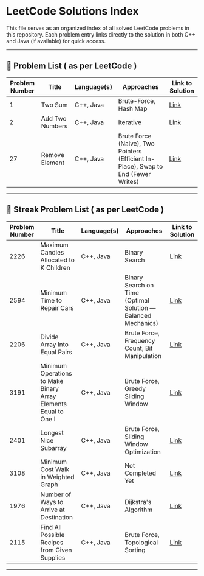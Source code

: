 # LeetCode Solutions Index

This file serves as an organized index of all solved LeetCode problems in this repository. Each problem entry links directly to the solution in both C++ and Java (if available) for quick access.

---

## 📌 Problem List ( as per LeetCode )

| Problem Number | Title               | Language(s) |                 Approaches                 | Link to Solution |
|----------------|---------------------|-------------|--------------------------------------------|------------------|
| 1              | Two Sum             |  C++, Java  | Brute-Force, Hash Map                      | [Link](./Solutions/Two-Sum.md) |
| 2              | Add Two Numbers     |  C++, Java  | Iterative                                  | [Link](./Solutions/Add-Two-Numbers.md) |
| 27             | Remove Element      |  C++, Java  | Brute Force (Naive), Two Pointers (Efficient In-Place), Swap to End (Fewer Writes)                                  | [Link](./Solutions/Remove-Element.md) |

---

## 📌 Streak Problem List ( as per LeetCode )

| Problem Number | Title                                   | Language(s) |                 Approaches                 | Link to Solution |
|----------------|-----------------------------------------|-------------|--------------------------------------------|------------------|
| 2226           | Maximum Candies Allocated to K Children |  C++, Java  | Binary Search                      | [Link](./LeetCode-Streak/2226%20-%20Maximum%20Candies%20Allocated%20to%20K%20Children.md) |
| 2594           | Minimum Time to Repair Cars |  C++, Java  | Binary Search on Time (Optimal Solution — Balanced Mechanics) | [Link](./LeetCode-Streak/2594%20-%20Minimum%20Time%20to%20Repair%20Cars.md) |
| 2206           | Divide Array Into Equal Pairs |  C++, Java  | Brute Force, Frequency Count, Bit Manipulation | [Link](./LeetCode-Streak/2206%20-%20Divide%20Array%20Into%20Equal%20Pairs.md) |
| 3191           | Minimum Operations to Make Binary Array Elements Equal to One I |  C++, Java  | Brute Force, Greedy Sliding Window | [Link](./LeetCode-Streak/3191%20-%20Minimum%20Operations%20to%20Make%20Binary%20Array%20Elements%20Equal%20to%20One%20I.md) |
| 2401           | Longest Nice Subarray |  C++, Java  | Brute Force, Sliding Window Optimization | [Link](./LeetCode-Streak/2401%20-%20Longest%20Nice%20Subarray.md) |
| 3108           | Minimum Cost Walk in Weighted Graph |  C++, Java  | Not Completed Yet | [Link](./LeetCode-Streak/%20-%20Minimum%20Cost%20Walk%20in%20Weighted%20Graph.md) |
| 1976           | Number of Ways to Arrive at Destination |  C++, Java  | Dijkstra's Algorithm | [Link](./LeetCode-Streak/1976%20-%20Number%20of%20Ways%20to%20Arrive%20at%20Destination.md) |
| 2115           | Find All Possible Recipes from Given Supplies |  C++, Java  | Brute Force, Topological Sorting | [Link](./LeetCode-Streak/2115%20-%20Find%20All%20Possible%20Recipes%20from%20Given%20Supplies.md) |

---
